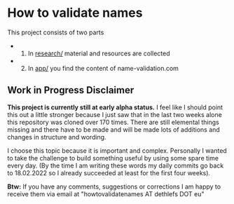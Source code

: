 # How to validate names

This project consists of two parts
- 1. In [research/](blob/main/research/material.md) material and resources are collected 
- 2. In [app/](blob/main/app) you find the content of name-validation.com

## Work in Progress Disclaimer

**This project is currently still at early alpha status.** I feel like I should point this out a little stronger because I just saw that in the last two weeks alone this repository was cloned over 170 times. There are still elemental things missing and there have to be made and will be made lots of additions and changes in structure and wording.

I choose this topic because it is important and complex. Personally I wanted to take the challenge to build something useful by using some spare time every day. (By the time I am writing these words my daily commits go back to 18.02.2022 so I already succeeded at least for the first four weeks).

**Btw:** If you have any comments, suggestions or corrections I am happy to receive them via email at "howtovalidatenames AT dethlefs DOT eu"